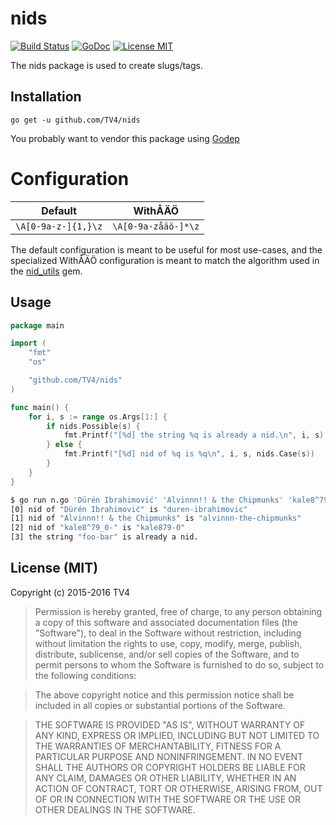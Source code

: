 # nids

[![Build Status](https://travis-ci.org/TV4/nids.svg?branch=master)](https://travis-ci.org/TV4/nids)
[![GoDoc](https://img.shields.io/badge/godoc-reference-blue.svg?style=flat)](https://godoc.org/github.com/TV4/nids)
[![License MIT](https://img.shields.io/badge/license-MIT-lightgrey.svg?style=flat)](https://github.com/TV4/nids#license-mit)

The nids package is used to create slugs/tags.

## Installation

    go get -u github.com/TV4/nids

You probably want to vendor this package using [Godep](https://github.com/tools/godep)

# Configuration

Default             | WithÅÄÖ
--------------------|--------------------
`\A[0-9a-z-]{1,}\z` | `\A[0-9a-zåäö-]*\z`

The default configuration is meant to be useful for most use-cases, and the specialized WithÅÄÖ configuration
is meant to match the algorithm used in the [nid_utils](https://github.com/TV4/nid_utils) gem.

## Usage

```go
package main

import (
	"fmt"
	"os"

	"github.com/TV4/nids"
)

func main() {
	for i, s := range os.Args[1:] {
		if nids.Possible(s) {
			fmt.Printf("[%d] the string %q is already a nid.\n", i, s)
		} else {
			fmt.Printf("[%d] nid of %q is %q\n", i, s, nids.Case(s))
		}
	}
}
```

```bash
$ go run n.go 'Dürén Ibrahimović' 'Alvinnn!! & the Chipmunks' 'kale8^79_0-' foo-bar
[0] nid of "Dürén Ibrahimović" is "duren-ibrahimovic"
[1] nid of "Alvinnn!! & the Chipmunks" is "alvinnn-the-chipmunks"
[2] nid of "kale8^79_0-" is "kale879-0"
[3] the string "foo-bar" is already a nid.
```

## License (MIT)

Copyright (c) 2015-2016 TV4

> Permission is hereby granted, free of charge, to any person obtaining
> a copy of this software and associated documentation files (the
> "Software"), to deal in the Software without restriction, including
> without limitation the rights to use, copy, modify, merge, publish,
> distribute, sublicense, and/or sell copies of the Software, and to
> permit persons to whom the Software is furnished to do so, subject to
> the following conditions:

> The above copyright notice and this permission notice shall be
> included in all copies or substantial portions of the Software.

> THE SOFTWARE IS PROVIDED "AS IS", WITHOUT WARRANTY OF ANY KIND,
> EXPRESS OR IMPLIED, INCLUDING BUT NOT LIMITED TO THE WARRANTIES OF
> MERCHANTABILITY, FITNESS FOR A PARTICULAR PURPOSE AND
> NONINFRINGEMENT. IN NO EVENT SHALL THE AUTHORS OR COPYRIGHT HOLDERS BE
> LIABLE FOR ANY CLAIM, DAMAGES OR OTHER LIABILITY, WHETHER IN AN ACTION
> OF CONTRACT, TORT OR OTHERWISE, ARISING FROM, OUT OF OR IN CONNECTION
> WITH THE SOFTWARE OR THE USE OR OTHER DEALINGS IN THE SOFTWARE.
